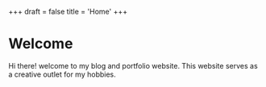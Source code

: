 +++
draft = false
title = 'Home'
+++

# Welcome

Hi there! welcome to my blog and portfolio website. This website serves as a creative outlet for my hobbies.
